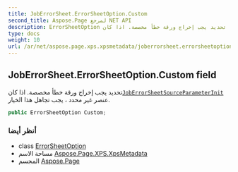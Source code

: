 ```yaml
---
title: JobErrorSheet.ErrorSheetOption.Custom
second_title: Aspose.Page لمرجع NET API
description: ErrorSheetOption مجال. تحديد يجب إخراج ورقة خطأ مخصصة. اذا كانJobErrorSheetSourceParameterInit عنصر غير محدد  يجب تجاهل هذا الخيار.
type: docs
weight: 10
url: /ar/net/aspose.page.xps.xpsmetadata/joberrorsheet.errorsheetoption/custom/
---
```

## JobErrorSheet.ErrorSheetOption.Custom field

تحديد يجب إخراج ورقة خطأ مخصصة. اذا كان[`JobErrorSheetSource`](../../joberrorsheetsource/)[`ParameterInit`](../../parameterinit/) عنصر غير محدد ، يجب تجاهل هذا الخيار.

```csharp
public ErrorSheetOption Custom;
```

### أنظر أيضا

* class [ErrorSheetOption](../)
* مساحة الاسم [Aspose.Page.XPS.XpsMetadata](../../joberrorsheet.errorsheetoption/)
* المجسم [Aspose.Page](../../../)


